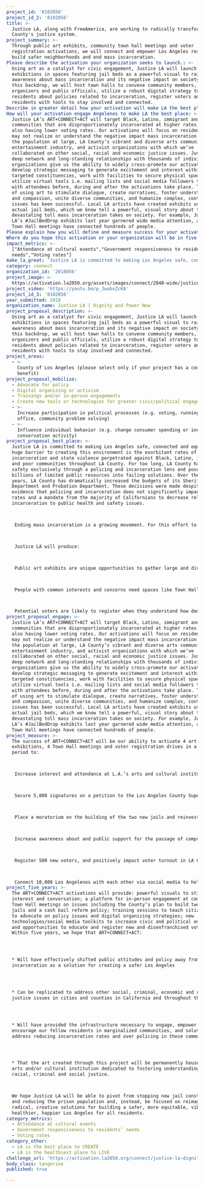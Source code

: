 ```yaml
---
project_id: '8102056'
project_id_2: '8102056'
title: >-
  Justice LA, along with FreeAmerica, are working to radically transform LA
  County's justice system.
project_summary: >-
  Through public art exhibits, community town hall meetings and voter
  registration activations, we will connect and empower Los Angeles residents to
  build safer neighborhoods and end mass incarceration.
Please describe the activation your organization seeks to launch.: >-
  Using art as a catalyst for civic engagement, Justice LA will launch
  exhibitions in spaces featuring jail beds as a powerful visual to raise
  awareness about mass incarceration and its negative impact on society. Against
  this backdrop, we will host town halls to convene community members,
  organizers and public officials, utilize a robust digital strategy to inform
  residents about policies related to incarceration, register voters and provide
  residents with tools to stay involved and connected.
Describe in greater detail how your activation will make LA the best place?: "Justice LA is committed to making Los Angeles safe, connected and equitable. A huge barrier to creating this environment is the exorbitant rates of incarceration and state violence perpetrated against Black, Latino, immigrant and poor communities throughout LA County. For too long, LA County has viewed safety exclusively through a policing and incarceration lens and poured billions of limited public resources into failing solutions. Over the past 20 years, LA County has dramatically increased the budgets of its Sheriff’s Department and Probation Department. These decisions were made despite evidence that policing and incarceration does not significantly impact crime rates and a mandate from the majority of Californians to decrease reliance on incarceration to public health and safety issues. \r\n\r\nEnding mass incarceration is a growing movement. For this effort to continue to gain momentum and to garner additional support, we must work to change narratives, shift culture, and engage communities most affected — many of whom do not know or believe that they can be advocates for positive change or recognize their place and power within the democratic process. We must educate residents about initiatives that bring us closer to our goal and will have an immediate impact on their quality of life. Two such initiatives include: stopping LA County’s $3.5 billion project to build two new jails and reinvesting those funds into much needed community services and reforming the money bail system to increase the number of people able to return home after arrest, thereby reducing LA’s jail population. \r\n\r\nJustice LA will produce: \r\n\r\nPublic art exhibits are unique opportunities to gather large and diverse groups of people, introduce residents to the arts and encourage people to visit other arts and cultural institutions. The art installations will be created by local artists and feature actual jail beds. These activations will help LA2050 reach its targets for 50 percent of households participating in the arts by engaging with at least one arts and cultural institution, and increased attendance at public/open streets gatherings. \r\n\r\nPeople with common interests and concerns need spaces like Town Halls to learn from, converse and stay in touch with one another. Our activations create the chance for residents to meet and exchange social media contact information. This environment will help facilitate LA2050’s work to increase the total number of local social media friends and connections Angelenos have and for 95% of adults receive social and emotional support.\r\n\r\nPotential voters are likely to register when they understand how democracy should work and envision themselves participating. The voter registration/education component of these activations align with LA2050’s work to increase participation in the political process, and will help it reach its target of 75% of Angelenos voting often in local elections, as well as impact government responsiveness to residents’ needs."
How will your activation engage Angelenos to make LA the best place: >-
  Justice LA’s ART+CONNECT+ACT will target Black, Latino, immigrant and poor
  communities that are disproportionately incarcerated at higher rates, while
  also having lower voting rates. Our activations will focus on residents who
  may not realize or understand the negative impact mass incarceration has on
  the population at large, LA County’s vibrant and diverse arts community, the
  entertainment industry, and activist organizations with which we’ve
  collaborated on other social, racial and economic justice issues. Justice LA’s
  deep network and long-standing relationships with thousands of individuals and
  organizations give us the ability to widely cross-promote our activations,
  develop strategic messaging to generate excitement and interest within
  targeted constituencies, work with facilities to secure physical spaces, and
  utilize virtual tools i.e. mailing lists and social media followers to engage
  with attendees before, during and after the activations take place. The tactic
  of using art to stimulate dialogue, create narratives, foster understanding
  and compassion, unite diverse communities, and humanize complex, controversial
  issues has been successful. Local LA artists have created exhibits using
  actual jail beds, which we know tell a powerful, visual story about the
  devastating toll mass incarceration takes on society. For example, Justice
  LA’s #JailBedDrop exhibits last year garnered wide media attention, and our
  Town Hall meetings have connected hundreds of people.  
Please explain how you will define and measure success for your activation.: "The success of ART+CONNECT+ACT will be our ability to activate 4 art exhibitions, 4 Town Hall meetings and voter registration drives in a 2 year period to:\r\n\r\nIncrease interest and attendance at L.A.’s arts and cultural institutions\r\n\r\nSecure 5,000 signatures on a petition to the Los Angeles County Supervisor demanding a stop to the County’s massive, wasteful jail construction project\r\n\r\nPlace a moratorium on the building of the two new jails and reinvestment of a portion of the $3.5 billion allocated to developing much needed services including affordable housing, youth centers, assisted living facilities for mentally ill people and transitional housing for the homeless population\r\n\r\nIncrease awareness about and public support for the passage of comprehensive cash bail legislation\r\n\r\nRegister 500 new voters, and positively impact voter turnout in LA County among Black, Latino and low-income residents \r\n\r\nConnect 10,000 Los Angelenos with each other via social media to help provide with social and emotional support \r\n"
Where do you hope this activation or your organization will be in five years?: "The ART+CONNECT+ACT activations will provide: powerful visuals to stimulate interest and conversation; a platform for in-person engagement at community Town Hall meetings on issues including the County’s plan to build two new jails and a cash bail reform policy; training sessions to teach citizens how to advocate on policy issues and digital organizing strategies; new technologies/social media toolkits to increase civic and political engagement; and opportunities to educate and register new and disenfranchised voters. Within five years, we hope that ART+CONNECT+ACT: \r\n\r\n*\tWill have effectively shifted public attitudes and policy away from incarceration as a solution for creating a safer Los Angeles\r\n\r\n*\tCan be replicated to address other social, criminal, economic and racial justice issues in cities and counties in California and throughout the U.S.\r\n\r\n*\tWill have provided the infrastructure necessary to engage, empower and encourage our fellow residents in marginalized communities, and solutions to address reducing incarceration rates and over policing in these communities. \r\n\r\n*\tThat the art created through this project will be permanently housed in an arts and/or cultural institution dedicated to fostering understanding about racial, criminal and social justice.  \r\n\r\nWe hope Justice LA will be able to pivot from stopping new jail constructions and reducing the prison population and, instead, be focused on reimagining radical, creative solutions for building a safer, more equitable, vibrant, healthier, happier Los Angeles for all residents. "
impact_metrics: >-
  ["Attendance at cultural events","Government responsiveness to residents’
  needs","Voting rates"]
make_la_great: "Justice LA is committed to making Los Angeles safe, connected and equitable. A huge barrier to creating this environment is the exorbitant rates of incarceration and state violence perpetrated against Black, Latino, immigrant and poor communities throughout LA County. For too long, LA County has viewed safety exclusively through a policing and incarceration lens and poured billions of limited public resources into failing solutions. Over the past 20 years, LA County has dramatically increased the budgets of its Sheriff’s Department and Probation Department. These decisions were made despite evidence that policing and incarceration does not significantly impact crime rates and a mandate from the majority of Californians to decrease reliance on incarceration to public health and safety issues.\r\n\r\n\r\n\r\n Ending mass incarceration is a growing movement. For this effort to continue to gain momentum and to garner additional support, we must work to change narratives, shift culture, and engage communities most affected — many of whom do not know or believe that they can be advocates for positive change or recognize their place and power within the democratic process. We must educate residents about initiatives that bring us closer to our goal and will have an immediate impact on their quality of life. Two such initiatives include: stopping LA County’s $3.5 billion project to build two new jails and reinvesting those funds into much needed community services and reforming the money bail system to increase the number of people able to return home after arrest, thereby reducing LA’s jail population.\r\n\r\n\r\n\r\n Justice LA will produce:\r\n\r\n\r\n\r\n Public art exhibits are unique opportunities to gather large and diverse groups of people, introduce residents to the arts and encourage people to visit other arts and cultural institutions. The art installations will be created by local artists and feature actual jail beds. These activations will help LA2050 reach its targets for 50 percent of households participating in the arts by engaging with at least one arts and cultural institution, and increased attendance at public/open streets gatherings.\r\n\r\n\r\n\r\n People with common interests and concerns need spaces like Town Halls to learn from, converse and stay in touch with one another. Our activations create the chance for residents to meet and exchange social media contact information. This environment will help facilitate LA2050’s work to increase the total number of local social media friends and connections Angelenos have and for 95% of adults receive social and emotional support.\r\n\r\n\r\n\r\n Potential voters are likely to register when they understand how democracy should work and envision themselves participating. The voter registration/education component of these activations align with LA2050’s work to increase participation in the political process, and will help it reach its target of 75% of Angelenos voting often in local elections, as well as impact government responsiveness to residents’ needs."
category: connect
organization_id: '2018056'
project_image: >-
  https://activation.la2050.org/assets/images/connect/2048-wide/justice-la-dignity-and-power-now.jpg
project_video: 'https://youtu.be/p_JwubxZcKA'
project_id_3: '8102056'
year_submitted: 2018
organization_name: Justice LA | Dignity and Power Now
project_proposal_description: >-
  Using art as a catalyst for civic engagement, Justice LA will launch
  exhibitions in spaces featuring jail beds as a powerful visual to raise
  awareness about mass incarceration and its negative impact on society. Against
  this backdrop, we will host town halls to convene community members,
  organizers and public officials, utilize a robust digital strategy to inform
  residents about policies related to incarceration, register voters and provide
  residents with tools to stay involved and connected.
project_areas:
  - >-
    County of Los Angeles (please select only if your project has a countywide
    benefit)
project_proposal_mobilize:
  - Advocate for policy
  - Digital organizing or activism
  - Trainings and/or in-person engagements
  - Create new tools or technologies for greater civic/political engagement
  - >-
    Increase participation in political processes (e.g. voting, running for
    office, community problem solving)
  - >-
    Influence individual behavior (e.g. change consumer spending or increase
    conservation activity)
project_proposal_best_place: >-
  Justice LA is committed to making Los Angeles safe, connected and equitable. A
  huge barrier to creating this environment is the exorbitant rates of
  incarceration and state violence perpetrated against Black, Latino, immigrant
  and poor communities throughout LA County. For too long, LA County has viewed
  safety exclusively through a policing and incarceration lens and poured
  billions of limited public resources into failing solutions. Over the past 20
  years, LA County has dramatically increased the budgets of its Sheriff’s
  Department and Probation Department. These decisions were made despite
  evidence that policing and incarceration does not significantly impact crime
  rates and a mandate from the majority of Californians to decrease reliance on
  incarceration to public health and safety issues.



   Ending mass incarceration is a growing movement. For this effort to continue to gain momentum and to garner additional support, we must work to change narratives, shift culture, and engage communities most affected — many of whom do not know or believe that they can be advocates for positive change or recognize their place and power within the democratic process. We must educate residents about initiatives that bring us closer to our goal and will have an immediate impact on their quality of life. Two such initiatives include: stopping LA County’s $3.5 billion project to build two new jails and reinvesting those funds into much needed community services and reforming the money bail system to increase the number of people able to return home after arrest, thereby reducing LA’s jail population.



   Justice LA will produce:



   Public art exhibits are unique opportunities to gather large and diverse groups of people, introduce residents to the arts and encourage people to visit other arts and cultural institutions. The art installations will be created by local artists and feature actual jail beds. These activations will help LA2050 reach its targets for 50 percent of households participating in the arts by engaging with at least one arts and cultural institution, and increased attendance at public/open streets gatherings.



   People with common interests and concerns need spaces like Town Halls to learn from, converse and stay in touch with one another. Our activations create the chance for residents to meet and exchange social media contact information. This environment will help facilitate LA2050’s work to increase the total number of local social media friends and connections Angelenos have and for 95% of adults receive social and emotional support.



   Potential voters are likely to register when they understand how democracy should work and envision themselves participating. The voter registration/education component of these activations align with LA2050’s work to increase participation in the political process, and will help it reach its target of 75% of Angelenos voting often in local elections, as well as impact government responsiveness to residents’ needs.
project_proposal_engage: >-
  Justice LA’s ART+CONNECT+ACT will target Black, Latino, immigrant and poor
  communities that are disproportionately incarcerated at higher rates, while
  also having lower voting rates. Our activations will focus on residents who
  may not realize or understand the negative impact mass incarceration has on
  the population at large, LA County’s vibrant and diverse arts community, the
  entertainment industry, and activist organizations with which we’ve
  collaborated on other social, racial and economic justice issues. Justice LA’s
  deep network and long-standing relationships with thousands of individuals and
  organizations give us the ability to widely cross-promote our activations,
  develop strategic messaging to generate excitement and interest within
  targeted constituencies, work with facilities to secure physical spaces, and
  utilize virtual tools i.e. mailing lists and social media followers to engage
  with attendees before, during and after the activations take place. The tactic
  of using art to stimulate dialogue, create narratives, foster understanding
  and compassion, unite diverse communities, and humanize complex, controversial
  issues has been successful. Local LA artists have created exhibits using
  actual jail beds, which we know tell a powerful, visual story about the
  devastating toll mass incarceration takes on society. For example, Justice
  LA’s #JailBedDrop exhibits last year garnered wide media attention, and our
  Town Hall meetings have connected hundreds of people.
project_measure: >-
  The success of ART+CONNECT+ACT will be our ability to activate 4 art
  exhibitions, 4 Town Hall meetings and voter registration drives in a 2 year
  period to:



   Increase interest and attendance at L.A.’s arts and cultural institutions



   Secure 5,000 signatures on a petition to the Los Angeles County Supervisor demanding a stop to the County’s massive, wasteful jail construction project



   Place a moratorium on the building of the two new jails and reinvestment of a portion of the $3.5 billion allocated to developing much needed services including affordable housing, youth centers, assisted living facilities for mentally ill people and transitional housing for the homeless population



   Increase awareness about and public support for the passage of comprehensive cash bail legislation



   Register 500 new voters, and positively impact voter turnout in LA County among Black, Latino and low-income residents



   Connect 10,000 Los Angelenos with each other via social media to help provide with social and emotional support
project_five_years: >-
  The ART+CONNECT+ACT activations will provide: powerful visuals to stimulate
  interest and conversation; a platform for in-person engagement at community
  Town Hall meetings on issues including the County’s plan to build two new
  jails and a cash bail reform policy; training sessions to teach citizens how
  to advocate on policy issues and digital organizing strategies; new
  technologies/social media toolkits to increase civic and political engagement;
  and opportunities to educate and register new and disenfranchised voters.
  Within five years, we hope that ART+CONNECT+ACT:




  * Will have effectively shifted public attitudes and policy away from
  incarceration as a solution for creating a safer Los Angeles




  * Can be replicated to address other social, criminal, economic and racial
  justice issues in cities and counties in California and throughout the U.S.




  * Will have provided the infrastructure necessary to engage, empower and
  encourage our fellow residents in marginalized communities, and solutions to
  address reducing incarceration rates and over policing in these communities.




  * That the art created through this project will be permanently housed in an
  arts and/or cultural institution dedicated to fostering understanding about
  racial, criminal and social justice.



  We hope Justice LA will be able to pivot from stopping new jail constructions
  and reducing the prison population and, instead, be focused on reimagining
  radical, creative solutions for building a safer, more equitable, vibrant,
  healthier, happier Los Angeles for all residents.
category_metrics:
  - Attendance at cultural events
  - Government responsiveness to residents’ needs
  - Voting rates
category_other:
  - LA is the best place to CREATE
  - LA is the healthiest place to LIVE
challenge_url: 'https://activation.la2050.org/connect/justice-la-dignity-and-power-now/'
body_class: tangerine
published: true

---
```

